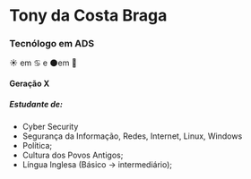 # Tony da Costa Braga

### Tecnólogo em ADS

:sunny: em :cancer: e :new_moon:em :lion:

#### Geração X

##### Estudante de:

- Cyber Security
- Segurança da Informação, Redes, Internet, Linux, Windows
- Política;
- Cultura dos Povos Antigos;
- Língua Inglesa (Básico -> intermediário);

#####  


